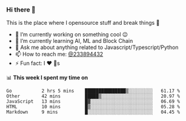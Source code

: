 ### Hi there 👋

<!--
**a233894432/a233894432** is a ✨ _special_ ✨ repository because its `README.md` (this file) appears on your GitHub profile.

Here are some ideas to get you started:

- 🔭 I’m currently working on ...
- 🌱 I’m currently learning ...
- 👯 I’m looking to collaborate on ...
- 🤔 I’m looking for help with ...
- 💬 Ask me about ...
- 📫 How to reach me: ...
- 😄 Pronouns: ...
- ⚡ Fun fact: ...
-->
 
 
This is the place where I opensource stuff and break things :rofl:

- 🔭 I’m currently working on something cool :wink:
- 🌱 I’m currently learning AI, ML and Block Chain
- 💬 Ask me about anything related to Javascript/Typescript/Python
- 📫 How to reach me: [@233894432](https://twitter.com/233894432)
- ⚡ Fun fact: I :heart: :dog:s

📊 **This week I spent my time on**
<!--START_SECTION:waka-->
```text
Go           2 hrs 5 mins    ███████████████▒░░░░░░░░░   61.17 % 
Other        42 mins         █████▒░░░░░░░░░░░░░░░░░░░   20.97 % 
JavaScript   13 mins         █▓░░░░░░░░░░░░░░░░░░░░░░░   06.69 % 
HTML         10 mins         █▒░░░░░░░░░░░░░░░░░░░░░░░   05.28 % 
Markdown     9 mins          █░░░░░░░░░░░░░░░░░░░░░░░░   04.45 % 
```
<!--END_SECTION:waka-->
